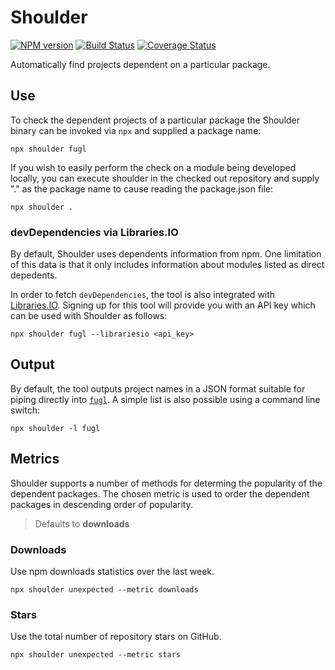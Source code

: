 # Shoulder

[![NPM version](https://img.shields.io/npm/v/shoulder.svg)](https://www.npmjs.com/package/shoulder)
[![Build Status](https://github.com/alexjeffburke/shoulder/workflows/tests/badge.svg)](https://github.com/alexjeffburke/shoulder)
[![Coverage Status](https://img.shields.io/coveralls/alexjeffburke/shoulder/master.svg)](https://coveralls.io/r/alexjeffburke/shoulder?branch=master)

Automatically find projects dependent on a particular package.

## Use

To check the dependent projects of a particular package the Shoulder binary can be invoked via `npx`
and supplied a package name:

```
npx shoulder fugl
```

If you wish to easily perform the check on a module being developed locally, you can execute shoulder
in the checked out repository and supply "." as the package name to cause reading the package.json file:

```
npx shoulder .
```

### devDependencies via Libraries.IO

By default, Shoulder uses dependents information from npm. One limitation of this data is that it
only includes information about modules listed as direct depedents.

In order to fetch `devDependencies`, the tool is also integrated with [Libraries.IO](https://libraries.io).
Signing up for this tool will provide you with an API key which can be used with Shoulder as follows:

```
npx shoulder fugl --librariesio <api_key>
```

## Output

By default, the tool outputs project names in a JSON format suitable for piping directly into
[`fugl`](https://github.com/alexjeffburke/fugl). A simple list is also possible using a command
line switch:

```
npx shoulder -l fugl
```

## Metrics

Shoulder supports a number of methods for determing the popularity of the dependent packages.
The chosen metric is used to order the dependent packages in descending order of popularity.

> Defaults to **downloads**

### Downloads

Use npm downloads statistics over the last week.

```
npx shoulder unexpected --metric downloads
```

### Stars

Use the total number of repository stars on GitHub.

```
npx shoulder unexpected --metric stars
```
